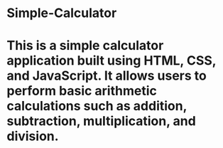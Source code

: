 # Simple-Calculator
# This is a simple calculator application built using HTML, CSS, and JavaScript. It allows users to perform basic arithmetic calculations such as addition, subtraction, multiplication, and division.
